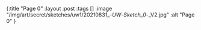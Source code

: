 {:title "Page 0"
 :layout :post
 :tags []
 :image "/img/art/secret/sketches/uw1/20210831_-_UW_-_Sketch_0_-_V2.jpg"
 :alt "Page 0"
}
